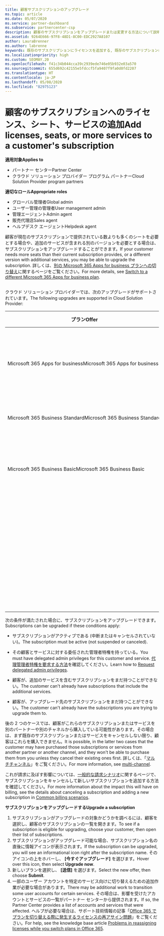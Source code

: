 ```yaml
---
title: 顧客サブスクリプションのアップグレード
ms.topic: article
ms.date: 05/07/2020
ms.service: partner-dashboard
ms.subservice: partnercenter-csp
description: 顧客のサブスクリプションをアップグレードまたは変更する方法について説明します。 ライセンスやシートを追加したり、より多くのサービスを含む別のバージョンに移行したりします。
ms.assetid: 9264E666-97F8-48D1-8C00-EDC2927A8107
author: LauraBrenner
ms.author: labrenne
keywords: 既存のサブスクリプションにライセンスを追加する, 既存のサブスクリプションにシートを追加する, サブスクリプションを変更する, サブスクリプションの変更, 顧客のライセンスを追加購入する
ms.localizationpriority: high
ms.custom: SEOMAY.20
ms.openlocfilehash: f41c34b044cca39c2939ede746e05b932e03a570
ms.sourcegitcommit: 655d692c42155e5fdccf5fa9407f9fa0d0fd2207
ms.translationtype: HT
ms.contentlocale: ja-JP
ms.lasthandoff: 05/08/2020
ms.locfileid: "82975123"
---
```

# <a name="add-licenses-seats-or-more-services-to-a-customers-subscription"></a><span data-ttu-id="25541-105">顧客のサブスクリプションへのライセンス、シート、サービスの追加</span><span class="sxs-lookup"><span data-stu-id="25541-105">Add licenses, seats, or more services to a customer's subscription</span></span>

<span data-ttu-id="25541-106">**適用対象**</span><span class="sxs-lookup"><span data-stu-id="25541-106">**Applies to**</span></span>

- <span data-ttu-id="25541-107">パートナー センター</span><span class="sxs-lookup"><span data-stu-id="25541-107">Partner Center</span></span>
- <span data-ttu-id="25541-108">クラウド ソリューション プロバイダー プログラム パートナー</span><span class="sxs-lookup"><span data-stu-id="25541-108">Cloud Solution Provider program partners</span></span>

<span data-ttu-id="25541-109">**適切なロール**</span><span class="sxs-lookup"><span data-stu-id="25541-109">**Appropriate roles**</span></span>

- <span data-ttu-id="25541-110">グローバル管理者</span><span class="sxs-lookup"><span data-stu-id="25541-110">Global admin</span></span>
- <span data-ttu-id="25541-111">ユーザー管理の管理者</span><span class="sxs-lookup"><span data-stu-id="25541-111">User management admin</span></span>
- <span data-ttu-id="25541-112">管理エージェント</span><span class="sxs-lookup"><span data-stu-id="25541-112">Admin agent</span></span>
- <span data-ttu-id="25541-113">販売代理店</span><span class="sxs-lookup"><span data-stu-id="25541-113">Sales agent</span></span>
- <span data-ttu-id="25541-114">ヘルプデスク エージェント</span><span class="sxs-lookup"><span data-stu-id="25541-114">Helpdesk agent</span></span>

<span data-ttu-id="25541-115">顧客が現在のサブスクリプションで提供されている数よりも多くのシートを必要とする場合や、追加のサービスが含まれる別のバージョンを必要とする場合は、サブスクリプションをアップグレードすることができます。</span><span class="sxs-lookup"><span data-stu-id="25541-115">If your customer needs more seats than their current subscription provides, or a different version with additional services, you may be able to upgrade the subscription.</span></span> <span data-ttu-id="25541-116">詳しくは、[別の Microsoft 365 Apps for business プランへの切り替え](https://go.microsoft.com/fwlink/p/?LinkId=723577)に関するページをご覧ください。</span><span class="sxs-lookup"><span data-stu-id="25541-116">For more details, see [Switch to a different Microsoft 365 Apps for business plan](https://go.microsoft.com/fwlink/p/?LinkId=723577).</span></span>

## <a href="" id="upgradesubscription"></a>


<span data-ttu-id="25541-117">クラウド ソリューション プロバイダーでは、次のアップグレードがサポートされています。</span><span class="sxs-lookup"><span data-stu-id="25541-117">The following upgrades are supported in Cloud Solution Provider:</span></span>

<table>
<colgroup>
<col width="50%" />
<col width="50%" />
</colgroup>
<thead>
<tr class="header">
<th><span data-ttu-id="25541-118">プラン</span><span class="sxs-lookup"><span data-stu-id="25541-118">Offer</span></span></th>
<th><span data-ttu-id="25541-119">可能なアップグレード</span><span class="sxs-lookup"><span data-stu-id="25541-119">Possible upgrades</span></span></th>
</tr>
</thead>
<tbody>
<tr class="odd">
<td><span data-ttu-id="25541-120">Microsoft 365 Apps for business</span><span class="sxs-lookup"><span data-stu-id="25541-120">Microsoft 365 Apps for business</span></span></td>
<td><ul>
<li><span data-ttu-id="25541-121">Microsoft 365 Business Premium¹</span><span class="sxs-lookup"><span data-stu-id="25541-121">Microsoft 365 Business Premium¹</span></span></li>
<li><span data-ttu-id="25541-122">Microsoft 365 Apps for enterprise</span><span class="sxs-lookup"><span data-stu-id="25541-122">Microsoft 365 Apps for enterprise</span></span></li>
<li><span data-ttu-id="25541-123">Office 365 Enterprise E3</span><span class="sxs-lookup"><span data-stu-id="25541-123">Office 365 Enterprise E3</span></span></li>
<li><span data-ttu-id="25541-124">Office 365 Enterprise E5</span><span class="sxs-lookup"><span data-stu-id="25541-124">Office 365 Enterprise E5</span></span></li>
</ul></td>
</tr>
<tr class="even">
<td><span data-ttu-id="25541-125">Microsoft 365 Business Standard</span><span class="sxs-lookup"><span data-stu-id="25541-125">Microsoft 365 Business Standard</span></span></td>
<td><ul>
<li><span data-ttu-id="25541-126">Office 365 Enterprise E3</span><span class="sxs-lookup"><span data-stu-id="25541-126">Office 365 Enterprise E3</span></span></li>
<li><span data-ttu-id="25541-127">Office 365 Enterprise E5</span><span class="sxs-lookup"><span data-stu-id="25541-127">Office 365 Enterprise E5</span></span></li>
</ul></td>
</tr>
<tr class="odd">
<td><span data-ttu-id="25541-128">Microsoft 365 Business Basic</span><span class="sxs-lookup"><span data-stu-id="25541-128">Microsoft 365 Business Basic</span></span></td>
<td><ul>
<li><span data-ttu-id="25541-129">Microsoft 365 Business Standard¹</span><span class="sxs-lookup"><span data-stu-id="25541-129">Microsoft 365 Business Standard¹</span></span></li>
<li><span data-ttu-id="25541-130">Office 365 Enterprise E1</span><span class="sxs-lookup"><span data-stu-id="25541-130">Office 365 Enterprise E1</span></span></li>
<li><span data-ttu-id="25541-131">Office 365 Enterprise E3</span><span class="sxs-lookup"><span data-stu-id="25541-131">Office 365 Enterprise E3</span></span></li>
<li><span data-ttu-id="25541-132">Office 365 Enterprise E5</span><span class="sxs-lookup"><span data-stu-id="25541-132">Office 365 Enterprise E5</span></span></li>
</ul></td>
</tr>
<tr class="even">
<td></td>
<td><p><span data-ttu-id="25541-133">¹ Microsoft 365 Apps for business India および Microsoft 365 Business Basic India は、Microsoft 365 Business Standard India にアップグレードできますが、Microsoft 365 Business Standard にはできません。</span><span class="sxs-lookup"><span data-stu-id="25541-133">¹ Microsoft 365 Apps for business India and Microsoft 365 Business Basic India can be upgraded to Microsoft 365 Business Standard India, not to Microsoft 365 Business Standard.</span></span></p></td>
</tr>
</tbody>
</table>

<span data-ttu-id="25541-134">次の条件が満たされた場合に、サブスクリプションをアップグレードできます。</span><span class="sxs-lookup"><span data-stu-id="25541-134">Subscriptions can be upgraded if these conditions apply:</span></span>

-   <span data-ttu-id="25541-135">サブスクリプションがアクティブである (中断またはキャンセルされていない)。</span><span class="sxs-lookup"><span data-stu-id="25541-135">The subscription must be active (not suspended or canceled).</span></span>

-   <span data-ttu-id="25541-136">その顧客とサービスに対する委任された管理者特権を持っている。</span><span class="sxs-lookup"><span data-stu-id="25541-136">You must have delegated admin privileges for this customer and service.</span></span> <span data-ttu-id="25541-137">[代理管理者特権を要求する方法](request-a-relationship-with-a-customer.md)を確認してください。</span><span class="sxs-lookup"><span data-stu-id="25541-137">Learn how to [Request delegated admin privileges](request-a-relationship-with-a-customer.md).</span></span>

-   <span data-ttu-id="25541-138">顧客が、追加のサービスを含むサブスクリプションをまだ持つことができない。</span><span class="sxs-lookup"><span data-stu-id="25541-138">The customer can't already have subscriptions that include the additional services.</span></span>

-   <span data-ttu-id="25541-139">顧客が、アップグレード先のサブスクリプションをまだ持つことができない。</span><span class="sxs-lookup"><span data-stu-id="25541-139">The customer can't already have the subscriptions you are trying to upgrade them to.</span></span>

<span data-ttu-id="25541-140">後の 2 つのケースでは、顧客がこれらのサブスクリプションまたはサービスを別のパートナーや別のチャネルから購入している可能性があります。その場合は、まず既存のサブスクリプションまたはサービスをキャンセルしない限り、顧客はこれらを購入できません。</span><span class="sxs-lookup"><span data-stu-id="25541-140">It is possible, in the latter two cases that the customer may have purchased those subscriptions or services from another partner or another channel, and they won't be able to purchase them from you unless they cancel their existing ones first.</span></span> <span data-ttu-id="25541-141">詳しくは、「[マルチチャンネル](multichannel.md)」をご覧ください。</span><span class="sxs-lookup"><span data-stu-id="25541-141">For more information, see [multi-channel](multichannel.md).</span></span>

<span data-ttu-id="25541-142">これが請求に及ぼす影響については、[一般的な請求シナリオ](common-billing-scenarios.md)に関するページで、サブスクリプションをキャンセルして新しいサブスクリプションを追加する方法を確認してください。</span><span class="sxs-lookup"><span data-stu-id="25541-142">For more information about the impact this will have on billing, see the details about canceling a subscription and adding a new subscription in [Common billing scenarios](common-billing-scenarios.md).</span></span>

<span data-ttu-id="25541-143">**サブスクリプションをアップグレードする**</span><span class="sxs-lookup"><span data-stu-id="25541-143">**Upgrade a subscription**</span></span>

1.  <span data-ttu-id="25541-144">サブスクリプションがアップグレードの対象かどうかを調べるには、顧客を選択し、顧客のサブスクリプションの一覧を開きます。</span><span class="sxs-lookup"><span data-stu-id="25541-144">To see if a subscription is eligible for upgrading, choose your customer, then open their list of subscriptions.</span></span>
2.  <span data-ttu-id="25541-145">サブスクリプションがアップグレード可能な場合、サブスクリプション名の直後に情報アイコンが表示されます。</span><span class="sxs-lookup"><span data-stu-id="25541-145">If the subscription can be upgraded, you will see an informational icon right after the subscription name.</span></span> <span data-ttu-id="25541-146">そのアイコンの上をホバーし、 **[今すぐアップグレード]** を選びます。</span><span class="sxs-lookup"><span data-stu-id="25541-146">Hover over this icon, then select **Upgrade now**.</span></span>
3.  <span data-ttu-id="25541-147">新しいプランを選択し、 **[送信]** を選びます。</span><span class="sxs-lookup"><span data-stu-id="25541-147">Select the new offer, then choose **Submit**.</span></span>
4.  <span data-ttu-id="25541-148">一部のユーザー アカウントを特定のサービス向けに切り替えるための追加作業が必要な場合があります。</span><span class="sxs-lookup"><span data-stu-id="25541-148">There may be additional work to transition some user accounts for certain services.</span></span> <span data-ttu-id="25541-149">その場合は、影響を受けたアカウントとサービスの一覧がパートナー センターから提供されます。</span><span class="sxs-lookup"><span data-stu-id="25541-149">If so, the Partner Center provides a list of accounts and services that were affected.</span></span> <span data-ttu-id="25541-150">ヘルプが必要な場合は、サポート技術情報の記事「[Office 365 でプランを切り替える際に発生するライセンスの再アサイン問題](https://go.microsoft.com/fwlink/p/?LinkId=723576)」をご覧ください。</span><span class="sxs-lookup"><span data-stu-id="25541-150">For help, see the knowledge base article [Problems in reassigning licenses while you switch plans in Office 365](https://go.microsoft.com/fwlink/p/?LinkId=723576).</span></span>

 

 



